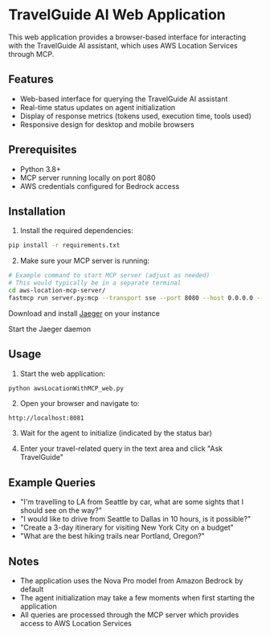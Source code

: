 # TravelGuide AI Web Application

This web application provides a browser-based interface for interacting with the TravelGuide AI assistant, which uses AWS Location Services through MCP.

## Features

- Web-based interface for querying the TravelGuide AI assistant
- Real-time status updates on agent initialization
- Display of response metrics (tokens used, execution time, tools used)
- Responsive design for desktop and mobile browsers

## Prerequisites

- Python 3.8+
- MCP server running locally on port 8080
- AWS credentials configured for Bedrock access

## Installation

1. Install the required dependencies:

```bash
pip install -r requirements.txt
```

2. Make sure your MCP server is running:

```bash
# Example command to start MCP server (adjust as needed)
# This would typically be in a separate terminal
cd aws-location-mcp-server/
fastmcp run server.py:mcp --transport sse --port 8080 --host 0.0.0.0 --log-level debug
```

Download and install [Jaeger](https://www.jaegertracing.io/) on your instance

Start the Jaeger daemon

## Usage

1. Start the web application:

```bash
python awsLocationWithMCP_web.py
```

2. Open your browser and navigate to:

```
http://localhost:8081
```

3. Wait for the agent to initialize (indicated by the status bar)

4. Enter your travel-related query in the text area and click "Ask TravelGuide"

## Example Queries

- "I'm travelling to LA from Seattle by car, what are some sights that I should see on the way?"
- "I would like to drive from Seattle to Dallas in 10 hours, is it possible?"
- "Create a 3-day itinerary for visiting New York City on a budget"
- "What are the best hiking trails near Portland, Oregon?"

## Notes

- The application uses the Nova Pro model from Amazon Bedrock by default
- The agent initialization may take a few moments when first starting the application
- All queries are processed through the MCP server which provides access to AWS Location Services